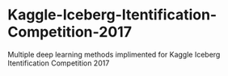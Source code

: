 # Kaggle-Iceberg-Itentification-Competition-2017
Multiple deep learning methods implimented for Kaggle Iceberg Itentification Competition 2017
